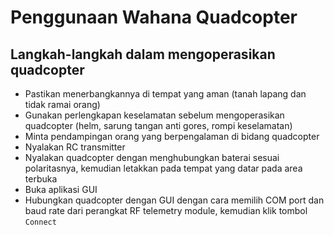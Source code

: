 # Penggunaan Wahana Quadcopter

## Langkah-langkah dalam mengoperasikan quadcopter
- Pastikan menerbangkannya di tempat yang aman (tanah lapang dan tidak ramai orang)
- Gunakan perlengkapan keselamatan sebelum mengoperasikan quadcopter (helm, sarung tangan anti gores, rompi keselamatan)
- Minta pendampingan orang yang berpengalaman di bidang quadcopter
- Nyalakan RC transmitter
- Nyalakan quadcopter dengan menghubungkan baterai sesuai polaritasnya, kemudian letakkan pada tempat yang datar pada area terbuka
- Buka aplikasi GUI
- Hubungkan quadcopter dengan GUI dengan cara memilih COM port dan baud rate dari perangkat RF telemetry module, kemudian klik tombol `Connect`